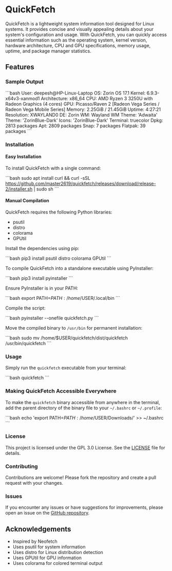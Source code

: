 # QuickFetch

QuickFetch is a lightweight system information tool designed for Linux systems. It provides concise and visually appealing details about your system's configuration and usage. With QuickFetch, you can quickly access essential information such as the operating system, kernel version, hardware architecture, CPU and GPU specifications, memory usage, uptime, and package manager statistics.

## Features

### Sample Output

\```bash
User: deepesh@HP-Linux-Laptop
OS: Zorin OS 17.1
Kernel: 6.9.3-x64v3-xanmod1
Architecture: x86_64
CPU: AMD Ryzen 3 3250U with Radeon Graphics (4 cores)
GPU: Picasso/Raven 2 [Radeon Vega Series / Radeon Vega Mobile Series]
Memory: 2.25GiB / 21.45GiB
Uptime: 4:27:21
Resolution: XWAYLAND0
DE: Zorin
WM: Wayland
WM Theme: 'Adwaita'
Theme: 'ZorinBlue-Dark'
Icons: 'ZorinBlue-Dark'
Terminal: truecolor
Dpkg: 2813 packages
Apt: 2809 packages
Snap: 7 packages
Flatpak: 39 packages
\```

### Installation

#### Easy Installation

To install QuickFetch with a single command:

\```bash
sudo apt install curl && curl -sSL https://github.com/master2619/quickfetch/releases/download/release-2/installer.sh | sudo sh
\```

#### Manual Compilation

QuickFetch requires the following Python libraries:

- psutil
- distro
- colorama
- GPUtil

Install the dependencies using pip:

\```bash
pip3 install psutil distro colorama GPUtil
\```

To compile QuickFetch into a standalone executable using PyInstaller:

\```bash
pip3 install pyinstaller
\```

Ensure PyInstaller is in your PATH:

\```bash
export PATH=$PATH:/home/$USER/.local/bin
\```

Compile the script:

\```bash
pyinstaller --onefile quickfetch.py
\```

Move the compiled binary to `/usr/bin` for permanent installation:

\```bash
sudo mv /home/$USER/quickfetch/dist/quickfetch /usr/bin/quickfetch
\```

### Usage

Simply run the `quickfetch` executable from your terminal:

\```bash
quickfetch
\```

### Making QuickFetch Accessible Everywhere

To make the `quickfetch` binary accessible from anywhere in the terminal, add the parent directory of the binary file to your `~/.bashrc` or `~/.profile`:

\```bash
echo 'export PATH=$PATH:/home/$USER/Downloads/' >> ~/.bashrc
\```

### License

This project is licensed under the GPL 3.0 License. See the [LICENSE](LICENSE) file for details.

### Contributing

Contributions are welcome! Please fork the repository and create a pull request with your changes.

### Issues

If you encounter any issues or have suggestions for improvements, please open an issue on the [GitHub repository](https://github.com/master2619/quickfetch).

## Acknowledgements

- Inspired by Neofetch
- Uses psutil for system information
- Uses distro for Linux distribution detection
- Uses GPUtil for GPU information
- Uses colorama for colored terminal output
